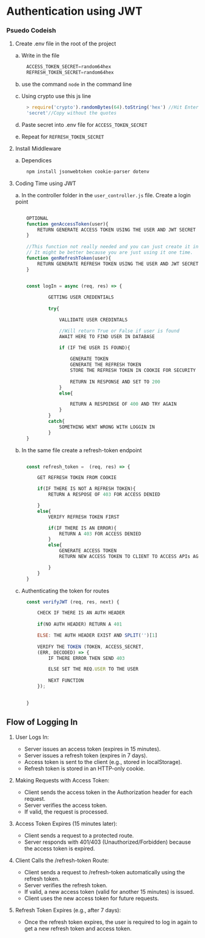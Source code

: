 # Authentication using JWT

### Psuedo Codeish

1. Create .env file in the root of the project
    
    a. Write in the file 
    ```javascript
        ACCESS_TOKEN_SECRET=random64hex
        REFRESH_TOKEN_SECRET=random64hex
    ```
    b. use the command ```node``` in the command line 
    
    c.  Using crypto use this js line
    ```javascript
        > require('crypto').randomBytes(64).toString('hex') //Hit Enter
        'secret'//Copy without the quotes
    ```

    d. Paste secret into .env file for ```ACCESS_TOKEN_SECRET```

    e. Repeat for ```REFRESH_TOKEN_SECRET```

2. Install Middleware

    a. Dependices
    ```bash
        npm install jsonwebtoken cookie-parser dotenv
    ```

3. Coding Time using JWT
    
    a. In the controller folder in the ```user_controller.js``` file. Create a login point
    ```javascript

        OPTIONAL
        function genAccessToken(user){
            RETURN GENERATE ACCESS TOKEN USING THE USER AND JWT SECRET FROM .env
        }
        
        //This function not really needed and you can just create it in the login if userfound logic.
        // It might be better because you are just using it one time.
        function genRefreshToken(user){
            RETURN GENERATE REFRESH TOKEN USING THE USER AND JWT SECRET FROM .env
        }

        
        const logIn = async (req, res) => {

                GETTING USER CREDENTIALS
                
                try{

                    VALLIDATE USER CREDINTALS

                    //Will return True or False if user is found
                    AWAIT HERE TO FIND USER IN DATABASE 

                    if (IF THE USER IS FOUND){
                        
                        GENERATE TOKEN
                        GENERATE THE REFRESH TOKEN
                        STORE THE REFRESH TOKEN IN COOKIE FOR SECURITY
                        
                        RETURN IN RESPONSE AND SET TO 200
                    }
                    else{

                        RETURN A RESPOINSE OF 400 AND TRY AGAIN
                    }
                }
                catch{
                    SOMETHING WENT WRONG WITH LOGGIN IN
                }
        }
    ```

    b. In the same file create a refresh-token endpoint
    ```javascript
    
        const refresh_token =  (req, res) => {

            GET REFRESH TOKEN FROM COOKIE

            if(IF THERE IS NOT A REFRESH TOKEN){
                RETURN A RESPOSE OF 403 FOR ACCESS DENIED

            }
            else{
                VERIFY REFRESH TOKEN FIRST

                if(IF THERE IS AN ERROR){
                    RETURN A 403 FOR ACCESS DENIED
                }
                else{
                    GENERATE ACCESS TOKEN
                    RETURN NEW ACCESS TOKEN TO CLIENT TO ACCESS APIs AGAIN

                }
            }
        }
    ```
    c. Authenticating the token for routes
    ```javascript
        const verifyJWT (req, res, next) {

            CHECK IF THERE IS AN AUTH HEADER
            
            if(NO AUTH HEADER) RETURN A 401

            ELSE: THE AUTH HEADER EXIST AND SPLIT('')[1]
            
            VERIFY THE TOKEN (TOKEN, ACCESS_SECRET,
            (ERR, DECODED) => {
                IF THERE ERROR THEN SEND 403

                ELSE SET THE REQ.USER TO THE USER
                
                NEXT FUNCTION
            });

            
        }
    ```

## Flow of Logging In
1. User Logs In:
   - Server issues an access token (expires in 15 minutes).
   - Server issues a refresh token (expires in 7 days).
   - Access token is sent to the client (e.g., stored in localStorage).
   - Refresh token is stored in an HTTP-only cookie.

2. Making Requests with Access Token:
   - Client sends the access token in the Authorization header for each request.
   - Server verifies the access token.
   - If valid, the request is processed.

3. Access Token Expires (15 minutes later):
   - Client sends a request to a protected route.
   - Server responds with 401/403 (Unauthorized/Forbidden) because the access token is expired.

4. Client Calls the /refresh-token Route:
   - Client sends a request to /refresh-token automatically using the refresh token.
   - Server verifies the refresh token.
   - If valid, a new access token (valid for another 15 minutes) is issued.
   - Client uses the new access token for future requests.

5. Refresh Token Expires (e.g., after 7 days):
   - Once the refresh token expires, the user is required to log in again to get a new refresh token and access token.
